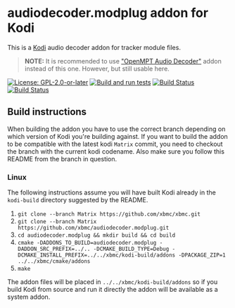 # audiodecoder.modplug addon for Kodi

This is a [Kodi](https://kodi.tv) audio decoder addon for tracker module files.

> **NOTE:** It is recommended to use ["OpenMPT Audio Decoder"](https://github.com/xbmc/audiodecoder.openmpt) addon instead of this one. However, but still usable here.

[![License: GPL-2.0-or-later](https://img.shields.io/badge/License-GPL%20v2+-blue.svg)](LICENSE.md)
[![Build and run tests](https://github.com/xbmc/audiodecoder.modplug/actions/workflows/build.yml/badge.svg?branch=Matrix)](https://github.com/xbmc/audiodecoder.modplug/actions/workflows/build.yml)
[![Build Status](https://dev.azure.com/teamkodi/binary-addons/_apis/build/status/xbmc.audiodecoder.modplug?branchName=Matrix)](https://dev.azure.com/teamkodi/binary-addons/_build/latest?definitionId=7&branchName=Matrix)
[![Build Status](https://jenkins.kodi.tv/view/Addons/job/xbmc/job/audiodecoder.modplug/job/Matrix/badge/icon)](https://jenkins.kodi.tv/blue/organizations/jenkins/xbmc%2Faudiodecoder.modplug/branches/)
<!--- [![Build Status](https://ci.appveyor.com/api/projects/status/github/xbmc/audiodecoder.modplug?branch=Matrix&svg=true)](https://ci.appveyor.com/project/xbmc/audiodecoder-modplug?branch=Matrix) -->

## Build instructions

When building the addon you have to use the correct branch depending on which version of Kodi you're building against. 
If you want to build the addon to be compatible with the latest kodi `Matrix` commit, you need to checkout the branch with the current kodi codename.
Also make sure you follow this README from the branch in question.

### Linux

The following instructions assume you will have built Kodi already in the `kodi-build` directory 
suggested by the README.

1. `git clone --branch Matrix https://github.com/xbmc/xbmc.git`
2. `git clone --branch Matrix https://github.com/xbmc/audiodecoder.modplug.git`
3. `cd audiodecoder.modplug && mkdir build && cd build`
4. `cmake -DADDONS_TO_BUILD=audiodecoder.modplug -DADDON_SRC_PREFIX=../.. -DCMAKE_BUILD_TYPE=Debug -DCMAKE_INSTALL_PREFIX=../../xbmc/kodi-build/addons -DPACKAGE_ZIP=1 ../../xbmc/cmake/addons`
5. `make`

The addon files will be placed in `../../xbmc/kodi-build/addons` so if you build Kodi from source and run it directly 
the addon will be available as a system addon.
